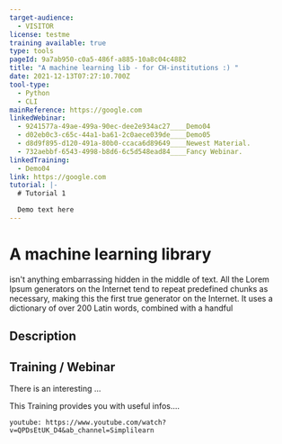 ```yaml
---
target-audience:
  - VISITOR
license: testme
training available: true
type: tools
pageId: 9a7ab950-c0a5-486f-a885-10a8c04c4882
title: "A machine learning lib - for CH-institutions :) "
date: 2021-12-13T07:27:10.700Z
tool-type:
  - Python
  - CLI
mainReference: https://google.com
linkedWebinar:
  - 9241577a-49ae-499a-90ec-dee2e934ac27____Demo04
  - d02eb0c3-c65c-44a1-ba61-2c0aece039de____Demo05
  - d8d9f895-d120-491a-80b0-ccaca6d89649____Newest Material.
  - 732aebbf-6543-4998-b8d6-6c5d548ead84____Fancy Webinar.
linkedTraining:
  - Demo04
link: https://google.com
tutorial: |-
  # Tutorial 1

  Demo text here
---
```

# A machine learning library

isn't anything embarrassing hidden in the middle of text. All the Lorem Ipsum generators on the Internet tend to repeat predefined chunks as necessary, making this the first true generator on the Internet. It uses a dictionary of over 200 Latin words, combined with a handful

## Description

## Training / Webinar

There is an interesting ... 



This Training provides you with useful infos.... 

`youtube: https://www.youtube.com/watch?v=QPDsEtUK_D4&ab_channel=Simplilearn`